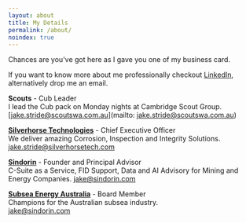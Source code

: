 ```yaml
---
layout: about
title: My Details
permalink: /about/
noindex: true
---
```

Chances are you've got here as I gave you one of my business card.

If you want to know more about me professionally checkout [LinkedIn](https://www.linkedin.com/in/jakestride/), alternatively drop me an email.

**Scouts** - Cub Leader  
I lead the Cub pack on Monday nights at Cambridge Scout Group.  
[jake.stride@scoutswa.com.au](mailto: jake.stride@scoutswa.com.au)

**[Silverhorse Technologies](https://www.silverhorsetech.com)** - Chief Executive Officer  
We deliver amazing Corrosion, Inspection and Integrity Solutions.  
[jake.stride@silverhorsetech.com](mailto:jake.stride@silverhorsetech.com)

**[Sindorin](https://www.sindorin.com)** - Founder and Principal Advisor  
C-Suite as a Service, FID Support, Data and AI Advisory for Mining and Energy Companies.
[jake@sindorin.com](mailto:jake@sindorin.com)

**[Subsea Energy Australia](https://www.subseaenergy.org.au/)** - Board Member  
Champions for the Australian subsea industry.  
[jake@sindorin.com](mailto:jake@sindorin.com)
